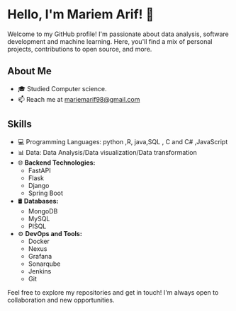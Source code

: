 # Hello, I'm Mariem Arif! 👋

Welcome to my GitHub profile! I'm passionate about data analysis, software development and machine learning. Here, you'll find a mix of personal projects, contributions to open source, and more.

## About Me

- 🎓 Studied Computer science.
- 📫 Reach me at mariemarif98@gmail.com

## Skills

- 💻 Programming Languages: python ,R, java,SQL , C and C# ,JavaScript
- 📊 Data: Data Analysis/Data visualization/Data transformation
- 🌐 **Backend Technologies:**
  - FastAPI
  - Flask
  - Django
  - Spring Boot
- 🛢️ **Databases:**
  - MongoDB
  - MySQL
  - PlSQL
- ⚙️ **DevOps and Tools:**
  - Docker
  - Nexus
  - Grafana
  - Sonarqube
  - Jenkins
  - Git




Feel free to explore my repositories and get in touch! I'm always open to collaboration and new opportunities.
